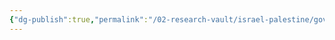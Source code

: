 ```yaml
---
{"dg-publish":true,"permalink":"/02-research-vault/israel-palestine/governments/palestinian-arab-front/","created":"2025-08-28T00:43:44.528-04:00","updated":"2025-08-28T00:43:54.192-04:00"}
---
```


